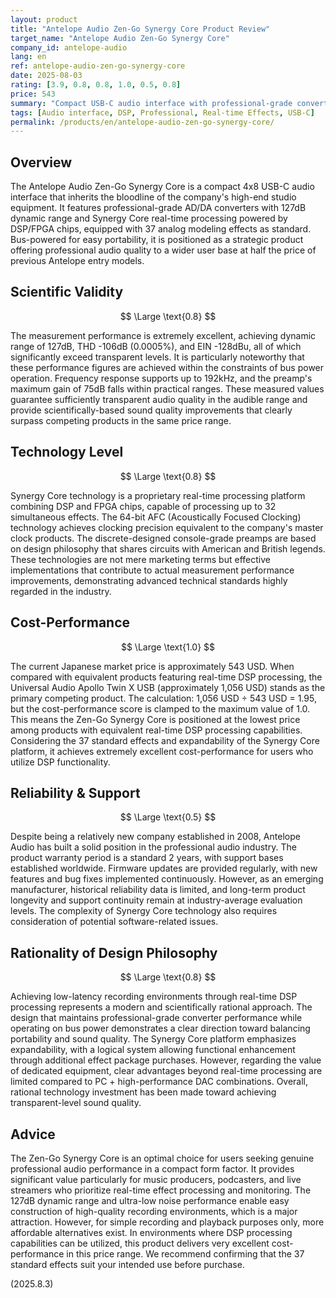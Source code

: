 ```yaml
---
layout: product
title: "Antelope Audio Zen-Go Synergy Core Product Review"
target_name: "Antelope Audio Zen-Go Synergy Core"
company_id: antelope-audio
lang: en
ref: antelope-audio-zen-go-synergy-core
date: 2025-08-03
rating: [3.9, 0.8, 0.8, 1.0, 0.5, 0.8]
price: 543
summary: "Compact USB-C audio interface with professional-grade converters and advanced DSP processing"
tags: [Audio interface, DSP, Professional, Real-time Effects, USB-C]
permalink: /products/en/antelope-audio-zen-go-synergy-core/
---
```

## Overview

The Antelope Audio Zen-Go Synergy Core is a compact 4x8 USB-C audio interface that inherits the bloodline of the company's high-end studio equipment. It features professional-grade AD/DA converters with 127dB dynamic range and Synergy Core real-time processing powered by DSP/FPGA chips, equipped with 37 analog modeling effects as standard. Bus-powered for easy portability, it is positioned as a strategic product offering professional audio quality to a wider user base at half the price of previous Antelope entry models.

## Scientific Validity

$$ \Large \text{0.8} $$

The measurement performance is extremely excellent, achieving dynamic range of 127dB, THD -106dB (0.0005%), and EIN -128dBu, all of which significantly exceed transparent levels. It is particularly noteworthy that these performance figures are achieved within the constraints of bus power operation. Frequency response supports up to 192kHz, and the preamp's maximum gain of 75dB falls within practical ranges. These measured values guarantee sufficiently transparent audio quality in the audible range and provide scientifically-based sound quality improvements that clearly surpass competing products in the same price range.

## Technology Level

$$ \Large \text{0.8} $$

Synergy Core technology is a proprietary real-time processing platform combining DSP and FPGA chips, capable of processing up to 32 simultaneous effects. The 64-bit AFC (Acoustically Focused Clocking) technology achieves clocking precision equivalent to the company's master clock products. The discrete-designed console-grade preamps are based on design philosophy that shares circuits with American and British legends. These technologies are not mere marketing terms but effective implementations that contribute to actual measurement performance improvements, demonstrating advanced technical standards highly regarded in the industry.

## Cost-Performance

$$ \Large \text{1.0} $$

The current Japanese market price is approximately 543 USD. When compared with equivalent products featuring real-time DSP processing, the Universal Audio Apollo Twin X USB (approximately 1,056 USD) stands as the primary competing product. The calculation: 1,056 USD ÷ 543 USD = 1.95, but the cost-performance score is clamped to the maximum value of 1.0. This means the Zen-Go Synergy Core is positioned at the lowest price among products with equivalent real-time DSP processing capabilities. Considering the 37 standard effects and expandability of the Synergy Core platform, it achieves extremely excellent cost-performance for users who utilize DSP functionality.

## Reliability & Support

$$ \Large \text{0.5} $$

Despite being a relatively new company established in 2008, Antelope Audio has built a solid position in the professional audio industry. The product warranty period is a standard 2 years, with support bases established worldwide. Firmware updates are provided regularly, with new features and bug fixes implemented continuously. However, as an emerging manufacturer, historical reliability data is limited, and long-term product longevity and support continuity remain at industry-average evaluation levels. The complexity of Synergy Core technology also requires consideration of potential software-related issues.

## Rationality of Design Philosophy

$$ \Large \text{0.8} $$

Achieving low-latency recording environments through real-time DSP processing represents a modern and scientifically rational approach. The design that maintains professional-grade converter performance while operating on bus power demonstrates a clear direction toward balancing portability and sound quality. The Synergy Core platform emphasizes expandability, with a logical system allowing functional enhancement through additional effect package purchases. However, regarding the value of dedicated equipment, clear advantages beyond real-time processing are limited compared to PC + high-performance DAC combinations. Overall, rational technology investment has been made toward achieving transparent-level sound quality.

## Advice

The Zen-Go Synergy Core is an optimal choice for users seeking genuine professional audio performance in a compact form factor. It provides significant value particularly for music producers, podcasters, and live streamers who prioritize real-time effect processing and monitoring. The 127dB dynamic range and ultra-low noise performance enable easy construction of high-quality recording environments, which is a major attraction. However, for simple recording and playback purposes only, more affordable alternatives exist. In environments where DSP processing capabilities can be utilized, this product delivers very excellent cost-performance in this price range. We recommend confirming that the 37 standard effects suit your intended use before purchase.

(2025.8.3)
